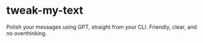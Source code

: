 # tweak-my-text
Polish your messages using GPT, straight from your CLI. Friendly, clear, and no overthinking.
